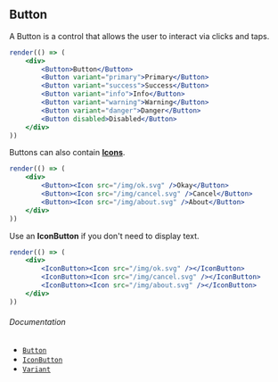 ## Button

A Button is a control that allows the user to interact via clicks and taps.

```jsx
render(() => (
	<div>
		<Button>Button</Button>
		<Button variant="primary">Primary</Button>
		<Button variant="success">Success</Button>
		<Button variant="info">Info</Button>
		<Button variant="warning">Warning</Button>
		<Button variant="danger">Danger</Button>
		<Button disabled>Disabled</Button>
	</div>
))
```

Buttons can also contain **[Icons](/components/typography/Icon)**.

```jsx
render(() => (
	<div>
		<Button><Icon src="/img/ok.svg" />Okay</Button>
		<Button><Icon src="/img/cancel.svg" />Cancel</Button>
		<Button><Icon src="/img/about.svg" />About</Button>
	</div>
))
```

Use an **IconButton** if you don't need to display text.

```jsx
render(() => (
	<div>
		<IconButton><Icon src="/img/ok.svg" /></IconButton>
		<IconButton><Icon src="/img/cancel.svg" /></IconButton>
		<IconButton><Icon src="/img/about.svg" /></IconButton>
	</div>
))
```

###### Documentation
- [`Button`](/wiki/modules/_components_controls_button_.html)
- [`IconButton`](/wiki/modules/_components_controls_iconbutton_.html)
- [`Variant`](/wiki/modules/_components_variant_.html)
